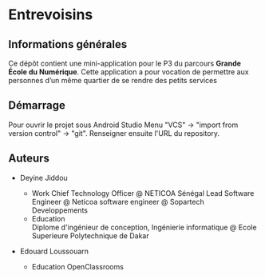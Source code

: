 # Entrevoisins

## Informations générales
Ce dépôt contient une mini-application pour le P3 du parcours **Grande École du Numérique**.
Cette application a pour vocation de permettre aux personnes d’un même quartier de se rendre des petits services


## Démarrage
Pour ouvrir le projet sous Android Studio
Menu "VCS" -> "import from version control" -> "git". Renseigner ensuite l'URL du repository.

## Auteurs
* Deyine Jiddou
  * Work
  Chief Technology Officer @ NETICOA Sénégal
  Lead Software Engineer @ Neticoa
  software engineer @ Sopartech Developpements
  * Education	
  Diplome d'ingénieur de conception, Ingénierie informatique @ Ecole Superieure Polytechnique de Dakar

* Edouard Loussouarn
  * Education
  OpenClassrooms
	



